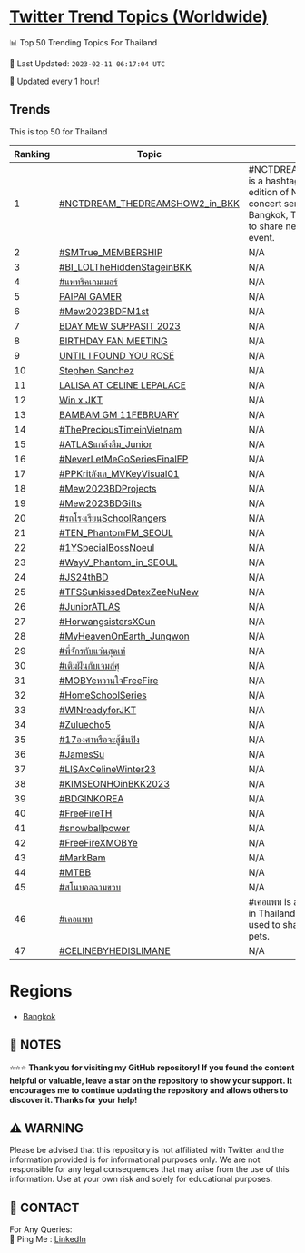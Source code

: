 [Twitter Trend Topics (Worldwide)](https://github.com/ErcinDedeoglu/Twitter-Trend-Topics)
==========


📊 Top 50 Trending Topics For Thailand

📆 Last Updated: `2023-02-11 06:17:04 UTC`

🔧 Updated every 1 hour!


## Trends

This is top 50 for Thailand

| Ranking | Topic | Mean |
| ------- | ------------ | ------------ |
| 1 | [#NCTDREAM_THEDREAMSHOW2_in_BKK](http://twitter.com/search?q=%23NCTDREAM_THEDREAMSHOW2_in_BKK) | #NCTDREAM_THEDREAMSHOW2_in_BKK is a hashtag used to promote the second edition of NCT Dream's The Dream Show concert series, which was held in Bangkok, Thailand. The hashtag is used to share news and updates about the event. |
| 2 | [#SMTrue_MEMBERSHIP](http://twitter.com/search?q=%23SMTrue_MEMBERSHIP) | N/A |
| 3 | [#BI_LOLTheHiddenStageinBKK](http://twitter.com/search?q=%23BI_LOLTheHiddenStageinBKK) | N/A |
| 4 | [#แพทริคเกมเมอร์](http://twitter.com/search?q=%23%e0%b9%81%e0%b8%9e%e0%b8%97%e0%b8%a3%e0%b8%b4%e0%b8%84%e0%b9%80%e0%b8%81%e0%b8%a1%e0%b9%80%e0%b8%a1%e0%b8%ad%e0%b8%a3%e0%b9%8c) | N/A |
| 5 | [PAIPAI GAMER](http://twitter.com/search?q=PAIPAI+GAMER) | N/A |
| 6 | [#Mew2023BDFM1st](http://twitter.com/search?q=%23Mew2023BDFM1st) | N/A |
| 7 | [BDAY MEW SUPPASIT 2023](http://twitter.com/search?q=BDAY+MEW+SUPPASIT+2023) | N/A |
| 8 | [BIRTHDAY FAN MEETING](http://twitter.com/search?q=BIRTHDAY+FAN+MEETING) | N/A |
| 9 | [UNTIL I FOUND YOU ROSÉ](http://twitter.com/search?q=UNTIL+I+FOUND+YOU+ROS%c3%89) | N/A |
| 10 | [Stephen Sanchez](http://twitter.com/search?q=Stephen+Sanchez) | N/A |
| 11 | [LALISA AT CELINE LEPALACE](http://twitter.com/search?q=LALISA+AT+CELINE+LEPALACE) | N/A |
| 12 | [Win x JKT](http://twitter.com/search?q=Win+x+JKT) | N/A |
| 13 | [BAMBAM GM 11FEBRUARY](http://twitter.com/search?q=BAMBAM+GM+11FEBRUARY) | N/A |
| 14 | [#ThePreciousTimeinVietnam](http://twitter.com/search?q=%23ThePreciousTimeinVietnam) | N/A |
| 15 | [#ATLASแกล้งลืม_Junior](http://twitter.com/search?q=%23ATLAS%e0%b9%81%e0%b8%81%e0%b8%a5%e0%b9%89%e0%b8%87%e0%b8%a5%e0%b8%b7%e0%b8%a1_Junior) | N/A |
| 16 | [#NeverLetMeGoSeriesFinalEP](http://twitter.com/search?q=%23NeverLetMeGoSeriesFinalEP) | N/A |
| 17 | [#PPKritลังเล_MVKeyVisual01](http://twitter.com/search?q=%23PPKrit%e0%b8%a5%e0%b8%b1%e0%b8%87%e0%b9%80%e0%b8%a5_MVKeyVisual01) | N/A |
| 18 | [#Mew2023BDProjects](http://twitter.com/search?q=%23Mew2023BDProjects) | N/A |
| 19 | [#Mew2023BDGifts](http://twitter.com/search?q=%23Mew2023BDGifts) | N/A |
| 20 | [#รถโรงเรียนSchoolRangers](http://twitter.com/search?q=%23%e0%b8%a3%e0%b8%96%e0%b9%82%e0%b8%a3%e0%b8%87%e0%b9%80%e0%b8%a3%e0%b8%b5%e0%b8%a2%e0%b8%99SchoolRangers) | N/A |
| 21 | [#TEN_PhantomFM_SEOUL](http://twitter.com/search?q=%23TEN_PhantomFM_SEOUL) | N/A |
| 22 | [#1YSpecialBossNoeul](http://twitter.com/search?q=%231YSpecialBossNoeul) | N/A |
| 23 | [#WayV_Phantom_in_SEOUL](http://twitter.com/search?q=%23WayV_Phantom_in_SEOUL) | N/A |
| 24 | [#JS24thBD](http://twitter.com/search?q=%23JS24thBD) | N/A |
| 25 | [#TFSSunkissedDatexZeeNuNew](http://twitter.com/search?q=%23TFSSunkissedDatexZeeNuNew) | N/A |
| 26 | [#JuniorATLAS](http://twitter.com/search?q=%23JuniorATLAS) | N/A |
| 27 | [#HorwangsistersXGun](http://twitter.com/search?q=%23HorwangsistersXGun) | N/A |
| 28 | [#MyHeavenOnEarth_Jungwon](http://twitter.com/search?q=%23MyHeavenOnEarth_Jungwon) | N/A |
| 29 | [#พี่จักรกับแว่นสุดเท่](http://twitter.com/search?q=%23%e0%b8%9e%e0%b8%b5%e0%b9%88%e0%b8%88%e0%b8%b1%e0%b8%81%e0%b8%a3%e0%b8%81%e0%b8%b1%e0%b8%9a%e0%b9%81%e0%b8%a7%e0%b9%88%e0%b8%99%e0%b8%aa%e0%b8%b8%e0%b8%94%e0%b9%80%e0%b8%97%e0%b9%88) | N/A |
| 30 | [#เติมฝันกับเจมส์ศุ](http://twitter.com/search?q=%23%e0%b9%80%e0%b8%95%e0%b8%b4%e0%b8%a1%e0%b8%9d%e0%b8%b1%e0%b8%99%e0%b8%81%e0%b8%b1%e0%b8%9a%e0%b9%80%e0%b8%88%e0%b8%a1%e0%b8%aa%e0%b9%8c%e0%b8%a8%e0%b8%b8) | N/A |
| 31 | [#MOBYeหวานใจFreeFire](http://twitter.com/search?q=%23MOBYe%e0%b8%ab%e0%b8%a7%e0%b8%b2%e0%b8%99%e0%b9%83%e0%b8%88FreeFire) | N/A |
| 32 | [#HomeSchoolSeries](http://twitter.com/search?q=%23HomeSchoolSeries) | N/A |
| 33 | [#WINreadyforJKT](http://twitter.com/search?q=%23WINreadyforJKT) | N/A |
| 34 | [#Zuluecho5](http://twitter.com/search?q=%23Zuluecho5) | N/A |
| 35 | [#17องศาหรือจะสู้มีนปิง](http://twitter.com/search?q=%2317%e0%b8%ad%e0%b8%87%e0%b8%a8%e0%b8%b2%e0%b8%ab%e0%b8%a3%e0%b8%b7%e0%b8%ad%e0%b8%88%e0%b8%b0%e0%b8%aa%e0%b8%b9%e0%b9%89%e0%b8%a1%e0%b8%b5%e0%b8%99%e0%b8%9b%e0%b8%b4%e0%b8%87) | N/A |
| 36 | [#JamesSu](http://twitter.com/search?q=%23JamesSu) | N/A |
| 37 | [#LISAxCelineWinter23](http://twitter.com/search?q=%23LISAxCelineWinter23) | N/A |
| 38 | [#KIMSEONHOinBKK2023](http://twitter.com/search?q=%23KIMSEONHOinBKK2023) | N/A |
| 39 | [#BDGINKOREA](http://twitter.com/search?q=%23BDGINKOREA) | N/A |
| 40 | [#FreeFireTH](http://twitter.com/search?q=%23FreeFireTH) | N/A |
| 41 | [#snowballpower](http://twitter.com/search?q=%23snowballpower) | N/A |
| 42 | [#FreeFireXMOBYe](http://twitter.com/search?q=%23FreeFireXMOBYe) | N/A |
| 43 | [#MarkBam](http://twitter.com/search?q=%23MarkBam) | N/A |
| 44 | [#MTBB](http://twitter.com/search?q=%23MTBB) | N/A |
| 45 | [#สโนบอลฉามขวบ](http://twitter.com/search?q=%23%e0%b8%aa%e0%b9%82%e0%b8%99%e0%b8%9a%e0%b8%ad%e0%b8%a5%e0%b8%89%e0%b8%b2%e0%b8%a1%e0%b8%82%e0%b8%a7%e0%b8%9a) | N/A |
| 46 | [#เคอแพท](http://twitter.com/search?q=%23%e0%b9%80%e0%b8%84%e0%b8%ad%e0%b9%81%e0%b8%9e%e0%b8%97) | #เคอแพท is a hashtag used on social media in Thailand. It stands for "Cute Pet" and is used to share photos and videos of cute pets. |
| 47 | [#CELINEBYHEDISLIMANE](http://twitter.com/search?q=%23CELINEBYHEDISLIMANE) | N/A |



# Regions

* [Bangkok](</Thailand/Bangkok.md>)



## 📝 NOTES

⭐⭐⭐ **Thank you for visiting my GitHub repository! If you found the content helpful or valuable, leave a star on the repository to show your support. It encourages me to continue updating the repository and allows others to discover it. Thanks for your help!**


## ⚠️ WARNING

Please be advised that this repository is not affiliated with Twitter and the information provided is for informational purposes only. We are not responsible for any legal consequences that may arise from the use of this information. Use at your own risk and solely for educational purposes.


## 📨 CONTACT

 For Any Queries:  
            🏓 Ping Me : [LinkedIn](https://www.linkedin.com/in/ercindedeoglu/)
